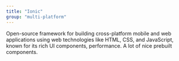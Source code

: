 ```yaml
---
title: "Ionic"
group: "multi-platform"
---
```


Open-source framework for building cross-platform mobile and web applications using web technologies like HTML, CSS, and JavaScript, known for its rich UI components, performance. A lot of nice prebuilt components.